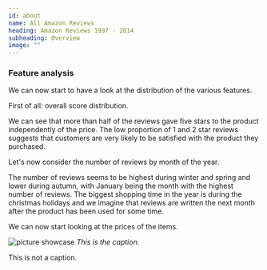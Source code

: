 ```yaml
---
id: about
name: All Amazon Reviews
heading: Amazon Reviews 1997 - 2014
subheading: Overview
image: ""
---
```



### Feature analysis

We can now start to have a look at the distribution of the various features. 

First of all: overall score distribution.


We can see that more than half of the reviews gave five stars to the product independently of the price. The low proportion of 1 and 2 star reviews suggests that customers are very likely to be satisfied with the product they purchased.

Let's now consider the number of reviews by month of the year.




The number of reviews seems to be highest during winter and spring and lower during autumn, with January being the month with the highest number of reviews. The biggest shopping time in the year is during the christmas holidays and we imagine that reviews are written the next month after the product has been used for some time.

We can now start looking at the prices of the items.

![picture showcase](/assets/review_number_vs_category.png)
*This is the caption.*

This is not a caption.



